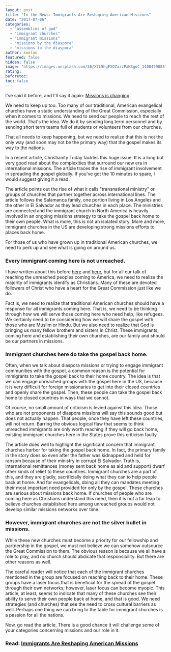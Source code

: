 ```yaml
---
layout: post
title: "In the News: Immigrants Are Reshaping American Missions"
date: "2017-07-06"
categories: 
  - "assemblies of god"
  - "immigrant churches"
  - "immigrant missions"
  - "missions by the diaspora"
  - "missions to the diaspora"
author: keelan
featured: false
hidden: false
image: "https://images.unsplash.com/36/X7L5hgFXQZazzPaK3goC_14084990857_88cabf3b6d_o.jpg?q=80&w=2070&auto=format&fit=crop&ixlib=rb-4.0.3&ixid=M3wxMjA3fDB8MHxwaG90by1wYWdlfHx8fGVufDB8fHx8fA%3D%3D"
rating:
beforetoc:
toc: false
---
```


I've said it before, and I'll say it again: [Missions is changing](http://blog.keelancook.com/2015/10/missions-is-changing-and-we-need-to-keep-up.html).

We need to keep up too. Too many of our traditional, American evangelical churches have a static understanding of the Great Commission, especially when it comes to missions. We need to send our people to reach the rest of the world. That's the idea. We do it by sending long term personnel and by sending short term teams full of students or volunteers from our churches.

That all needs to keep happening, but we need to realize that this is not the only way (and soon may not be the primary way) that the gospel makes its way to the nations.

In a recent article, Christianity Today tackles this huge issue. It is a long but very good read about the complexities that surround our new era in international missions. The article traces the rise of immigrant involvement in spreading the gospel globally. If you've got the 10 minutes to spare, I would suggest giving it a read.

The article points out the rise of what it calls "transnational ministry" or groups of churches that partner together across international lines. The article follows the Salamanca family, one portion living in Los Angeles and the other in El Salvador as they lead churches in each place. The ministries are connected and the immigrant church in North America is heavily involved in an ongoing missions strategy to take the gospel back home to their own people. What is more, this is not an isolated story. More and more, immigrant churches in the US are developing strong missions efforts to places back home.

For those of us who have grown up in traditional American churches, we need to perk up and see what is going on around us.

### Every immigrant coming here is not unreached.

I have written about this before [here](http://blog.keelancook.com/2016/11/three-things-the-immigrant-church-in-your-city-does-better-than-you.html) and [here](http://blog.keelancook.com/2017/05/one-resource-your-church-may-be-overlooking.html), but for all our talk of reaching the unreached peoples coming to America, we need to realize the majority of immigrants identify as Christians. Many of these are devoted followers of Christ who have a heart for the Great Commission just like we do.

Fact is, we need to realize that traditional American churches should have a response for all immigrants coming here. That is, we need to be thinking through how we will serve those coming here who need help, like refugees. We certainly need to be considering how we will share the gospel with those who are Muslim or Hindu. But we also need to realize that God is bringing us many fellow brothers and sisters in Christ. These immigrants, coming here and establishing their own churches, are our family and should be our partners in missions.

### Immigrant churches here do take the gospel back home.

Often, when we talk about diaspora missions or trying to engage immigrant communities with the gospel, a common reason is the potential for immigrants to take the gospel back to their home country. The idea is that we can engage unreached groups with the gospel here in the US, because it is very difficult for foreign missionaries to get into their closed countries and openly share the gospel. Then, these people can take the gospel back home to closed countries in ways that we cannot.

Of course, no small amount of criticism is levied against this idea. Those who are not proponents of diaspora missions will say this sounds good but does not actually happen. That people, once they have left these countries, will not return. Barring the obvious logical flaw that seems to think unreached immigrants are only worth reaching if they will go back home, existing immigrant churches here in the States prove this criticism faulty.

The article does well to highlight the significant concern that immigrant churches harbor for taking the gospel back home. In fact, the primary family in the story does so even after the father was kidnapped and held for ransom because of their ministry in corrupt El Salvador. Truth is, international remittances (money sent back home as aid and support) dwarf other kinds of relief to these countries. Immigrant churches are a part of this, and they are gladly, sacrificially doing what they can to help people back at home. And for evangelicals, doing all they can mandates meeting their most important need provided for only by the gospel. These churches are serious about missions back home. If churches of people who are coming here as Christians understand this need, then it is not a far leap to believe churches established here among unreached groups would not develop similar missions networks over time.

### However, immigrant churches are not the silver bullet in missions.

While these new churches must become a priority for our fellowship and partnership in the gospel, we must not believe we can somehow outsource the Great Commission to them. The obvious reason is because we all have a role to play, and no church should abdicate that responsibility. But there are other reasons as well.

The careful reader will notice that each of the immigrant churches mentioned in the group are focused on reaching back to their home. These groups have a laser focus that is beneficial for the spread of the gospel through their own networks; however, laser focus can become myopic. This article, at least, seems to indicate that many of these churches see their ability to serve their own people back at home, and that is good. We need strategies (and churches) that see the need to cross cultural barriers as well. Perhaps one thing we can bring to the table for immigrant churches is a passion for all the nations.

Now, go read the article. There is a good chance it will challenge some of your categories concerning missions and our role in it.

### Read: [Immigrants Are Reshaping American Missions](http://www.christianitytoday.com/ct/2017/july-august/immigrants-are-reshaping-american-missions.html)
